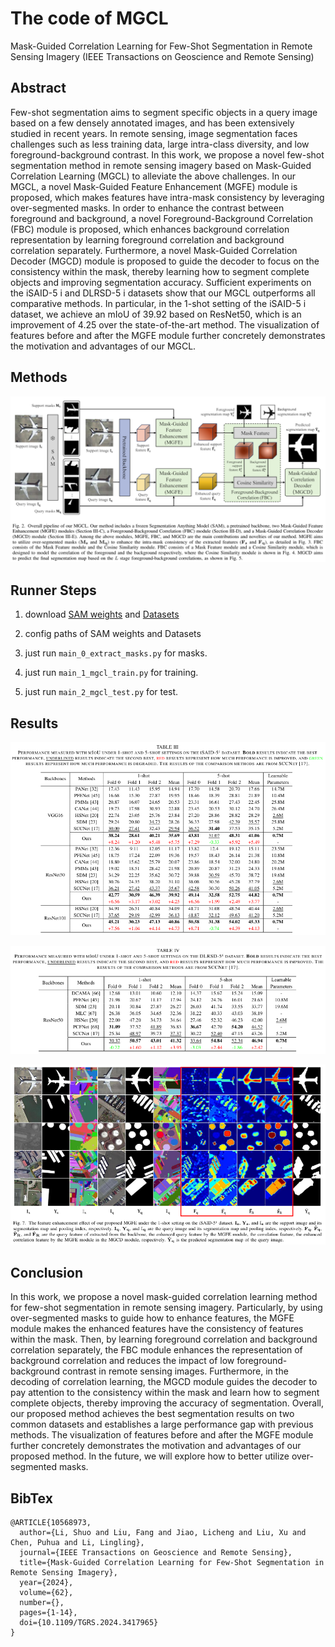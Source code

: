 # The code of MGCL

Mask-Guided Correlation Learning for Few-Shot Segmentation in Remote Sensing Imagery (IEEE Transactions on Geoscience and Remote Sensing)


## Abstract

Few-shot segmentation aims to segment specific objects in a query image based on a few densely annotated images, and has been extensively studied in recent years. In remote sensing, image segmentation faces challenges such as less training data, large intra-class diversity, and low foreground-background contrast. In this work, we propose a novel few-shot segmentation method in remote sensing imagery based on Mask-Guided Correlation Learning (MGCL) to alleviate the above challenges. In our MGCL, a novel Mask-Guided Feature Enhancement (MGFE) module is proposed, which makes features have intra-mask consistency by leveraging over-segmented masks. In order to enhance the contrast between foreground and background, a novel Foreground-Background Correlation (FBC) module is proposed, which enhances background correlation representation by learning foreground correlation and background correlation separately. Furthermore, a novel Mask-Guided Correlation Decoder (MGCD) module is proposed to guide the decoder to focus on the consistency within the mask, thereby learning how to segment complete objects and improving segmentation accuracy. Sufficient experiments on the iSAID-5 i and DLRSD-5 i datasets show that our MGCL outperforms all comparative methods. In particular, in the 1-shot setting of the iSAID-5 i dataset, we achieve an mIoU of 39.92 based on ResNet50, which is an improvement of 4.25 over the state-of-the-art method. The visualization of features before and after the MGFE module further concretely demonstrates the motivation and advantages of our MGCL. 


## Methods

![](./readme/method1.png)


## Runner Steps

1. download [SAM weights](https://dl.fbaipublicfiles.com/segment_anything/sam_vit_h_4b8939.pth) and [Datasets](https://drive.google.com/file/d/1ZjlsK6Lob_MwEpSFhxo0bgP5HptS-lND/view)

2. config paths of SAM weights and Datasets

5. just run `main_0_extract_masks.py` for masks.

4. just run `main_1_mgcl_train.py` for training.

5. just run `main_2_mgcl_test.py` for test.


## Results

![](./readme/result1.png)

![](./readme/result2.png)

![](./readme/result3.png)


## Conclusion

In this work, we propose a novel mask-guided correlation learning method for few-shot segmentation in remote sensing imagery. Particularly, by using over-segmented masks to guide how to enhance features, the MGFE module makes the enhanced features have the consistency of features within the mask. Then, by learning foreground correlation and background correlation separately, the FBC module enhances the representation of background correlation and reduces the impact of low foreground-background contrast in remote sensing images. Furthermore, in the decoding of correlation learning, the MGCD module guides the decoder to pay attention to the consistency within the mask and learn how to segment complete objects, thereby improving the accuracy of segmentation. Overall, our proposed method achieves the best segmentation results on two common datasets and establishes a large performance gap with previous methods. The visualization of features before and after the MGFE module further concretely demonstrates the motivation and advantages of our proposed method. In the future, we will explore how to better utilize over-segmented masks.


## BibTex

```
@ARTICLE{10568973,
  author={Li, Shuo and Liu, Fang and Jiao, Licheng and Liu, Xu and Chen, Puhua and Li, Lingling},
  journal={IEEE Transactions on Geoscience and Remote Sensing}, 
  title={Mask-Guided Correlation Learning for Few-Shot Segmentation in Remote Sensing Imagery}, 
  year={2024},
  volume={62},
  number={},
  pages={1-14},
  doi={10.1109/TGRS.2024.3417965}
}
```
